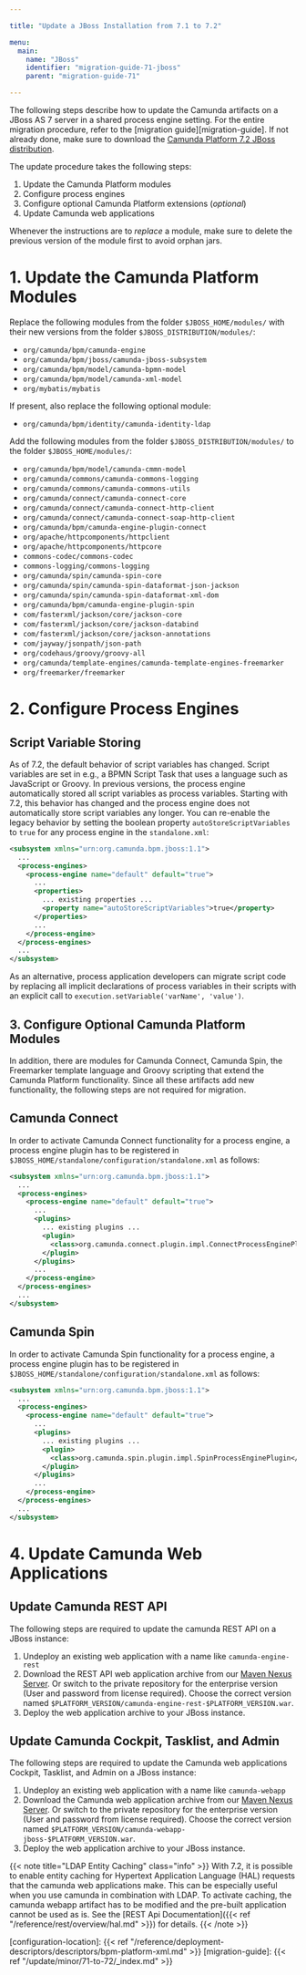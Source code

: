 ```yaml
---

title: "Update a JBoss Installation from 7.1 to 7.2"

menu:
  main:
    name: "JBoss"
    identifier: "migration-guide-71-jboss"
    parent: "migration-guide-71"

---
```


The following steps describe how to update the Camunda artifacts on a JBoss AS 7 server in a shared process engine setting. For the entire migration procedure, refer to the [migration guide][migration-guide]. If not already done, make sure to download the [Camunda Platform 7.2 JBoss distribution](https://app.camunda.com/nexus/service/rest/repository/browse/public/org/camunda/bpm/jboss/camunda-bpm-jboss/).

The update procedure takes the following steps:

1. Update the Camunda Platform modules
2. Configure process engines
3. Configure optional Camunda Platform extensions (*optional*)
4. Update Camunda web applications

Whenever the instructions are to *replace* a module, make sure to delete the previous version of the module first to avoid orphan jars.


# 1. Update the Camunda Platform Modules

Replace the following modules from the folder `$JBOSS_HOME/modules/` with their new versions from the folder `$JBOSS_DISTRIBUTION/modules/`:

* `org/camunda/bpm/camunda-engine`
* `org/camunda/bpm/jboss/camunda-jboss-subsystem`
* `org/camunda/bpm/model/camunda-bpmn-model`
* `org/camunda/bpm/model/camunda-xml-model`
* `org/mybatis/mybatis`

If present, also replace the following optional module:

* `org/camunda/bpm/identity/camunda-identity-ldap`

Add the following modules from the folder `$JBOSS_DISTRIBUTION/modules/` to the folder `$JBOSS_HOME/modules/`:

* `org/camunda/bpm/model/camunda-cmmn-model`
* `org/camunda/commons/camunda-commons-logging`
* `org/camunda/commons/camunda-commons-utils`
* `org/camunda/connect/camunda-connect-core`
* `org/camunda/connect/camunda-connect-http-client`
* `org/camunda/connect/camunda-connect-soap-http-client`
* `org/camunda/bpm/camunda-engine-plugin-connect`
* `org/apache/httpcomponents/httpclient`
* `org/apache/httpcomponents/httpcore`
* `commons-codec/commons-codec`
* `commons-logging/commons-logging`
* `org/camunda/spin/camunda-spin-core`
* `org/camunda/spin/camunda-spin-dataformat-json-jackson`
* `org/camunda/spin/camunda-spin-dataformat-xml-dom`
* `org/camunda/bpm/camunda-engine-plugin-spin`
* `com/fasterxml/jackson/core/jackson-core`
* `com/fasterxml/jackson/core/jackson-databind`
* `com/fasterxml/jackson/core/jackson-annotations`
* `com/jayway/jsonpath/json-path`
* `org/codehaus/groovy/groovy-all`
* `org/camunda/template-engines/camunda-template-engines-freemarker`
* `org/freemarker/freemarker`


# 2. Configure Process Engines

## Script Variable Storing

As of 7.2, the default behavior of script variables has changed. Script variables are set in e.g., a BPMN Script Task that uses a language such as JavaScript or Groovy. In previous versions, the process engine automatically stored all script variables as process variables. Starting with 7.2, this behavior has changed and the process engine does not automatically store script variables any longer. You can re-enable the legacy behavior by setting the boolean property `autoStoreScriptVariables` to `true` for any process engine in the `standalone.xml`:

```xml
<subsystem xmlns="urn:org.camunda.bpm.jboss:1.1">
  ...
  <process-engines>
    <process-engine name="default" default="true">
      ...
      <properties>
        ... existing properties ...
        <property name="autoStoreScriptVariables">true</property>
      </properties>
      ...
    </process-engine>
  </process-engines>
  ...
</subsystem>
```

As an alternative, process application developers can migrate script code by replacing all implicit declarations of process variables in their scripts with an explicit call to `execution.setVariable('varName', 'value')`.


## 3. Configure Optional Camunda Platform Modules

In addition, there are modules for Camunda Connect, Camunda Spin, the Freemarker template language and Groovy scripting that extend the Camunda Platform functionality. Since all these artifacts add new functionality, the following steps are not required for migration.

## Camunda Connect

In order to activate Camunda Connect functionality for a process engine, a process engine plugin has to be registered in `$JBOSS_HOME/standalone/configuration/standalone.xml` as follows:


```xml
<subsystem xmlns="urn:org.camunda.bpm.jboss:1.1">
  ...
  <process-engines>
    <process-engine name="default" default="true">
      ...
      <plugins>
        ... existing plugins ...
        <plugin>
          <class>org.camunda.connect.plugin.impl.ConnectProcessEnginePlugin</class>
        </plugin>
      </plugins>
      ...
    </process-engine>
  </process-engines>
  ...
</subsystem>
```

## Camunda Spin

In order to activate Camunda Spin functionality for a process engine, a process engine plugin has to be registered in `$JBOSS_HOME/standalone/configuration/standalone.xml` as follows:

```xml
<subsystem xmlns="urn:org.camunda.bpm.jboss:1.1">
  ...
  <process-engines>
    <process-engine name="default" default="true">
      ...
      <plugins>
        ... existing plugins ...
        <plugin>
          <class>org.camunda.spin.plugin.impl.SpinProcessEnginePlugin</class>
        </plugin>
      </plugins>
      ...
    </process-engine>
  </process-engines>
  ...
</subsystem>
```

# 4. Update Camunda Web Applications

## Update Camunda REST API

The following steps are required to update the camunda REST API on a JBoss instance:

1. Undeploy an existing web application with a name like `camunda-engine-rest`
2. Download the REST API web application archive from our [Maven Nexus Server](https://app.camunda.com/nexus/service/rest/repository/browse/public/org/camunda/bpm/camunda-engine-rest/). Or switch to the private repository for the enterprise version (User and password from license required). Choose the correct version named `$PLATFORM_VERSION/camunda-engine-rest-$PLATFORM_VERSION.war`.
3. Deploy the web application archive to your JBoss instance.

## Update Camunda Cockpit, Tasklist, and Admin

The following steps are required to update the Camunda web applications Cockpit, Tasklist, and Admin on a JBoss instance:

1. Undeploy an existing web application with a name like `camunda-webapp`
2. Download the Camunda web application archive from our [Maven Nexus Server](https://app.camunda.com/nexus/service/rest/repository/browse/public/org/camunda/bpm/webapp/camunda-webapp-jboss/). Or switch to the private repository for the enterprise version (User and password from license required). Choose the correct version named `$PLATFORM_VERSION/camunda-webapp-jboss-$PLATFORM_VERSION.war`.
3. Deploy the web application archive to your JBoss instance.

{{< note title="LDAP Entity Caching" class="info" >}}
With 7.2, it is possible to enable entity caching for Hypertext Application Language (HAL) requests that the camunda web applications make. This can be especially useful when you use camunda in combination with LDAP. To activate caching, the camunda webapp artifact has to be modified and the pre-built application cannot be used as is. See the [REST Api Documentation]({{< ref "/reference/rest/overview/hal.md" >}}) for details.
{{< /note >}}

[configuration-location]: {{< ref "/reference/deployment-descriptors/descriptors/bpm-platform-xml.md" >}}
[migration-guide]: {{< ref "/update/minor/71-to-72/_index.md" >}}
